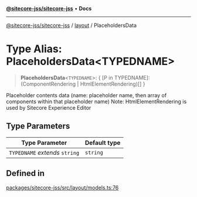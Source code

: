 [**@sitecore-jss/sitecore-jss**](../../README.md) • **Docs**

***

[@sitecore-jss/sitecore-jss](../../README.md) / [layout](../README.md) / PlaceholdersData

# Type Alias: PlaceholdersData\<TYPEDNAME\>

> **PlaceholdersData**\<`TYPEDNAME`\>: \{ \[P in TYPEDNAME\]: (ComponentRendering \| HtmlElementRendering)\[\] \}

Placeholder contents data (name: placeholder name, then array of components within that placeholder name)
Note: HtmlElementRendering is used by Sitecore Experience Editor

## Type Parameters

| Type Parameter | Default type |
| ------ | ------ |
| `TYPEDNAME` *extends* `string` | `string` |

## Defined in

[packages/sitecore-jss/src/layout/models.ts:76](https://github.com/Sitecore/jss/blob/795da9a2f7e0b0616ce17b431c18f0bb0e6cda23/packages/sitecore-jss/src/layout/models.ts#L76)
